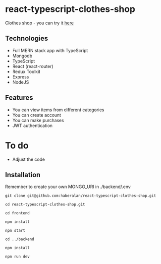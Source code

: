 # react-typescript-clothes-shop

Clothes shop - you can try it [here](https://haber-clothes-shop.netlify.app/)

## Technologies

- Full MERN stack app with TypeScript
- Mongodb
- TypeScript
- React (react-router)
- Redux Toolkit
- Express
- NodeJS

## Features

- You can view items from different categories
- You can create account
- You can make purchases
- JWT authentication

# To do

- Adjust the code

## Installation

Remember to create your own MONGO_URI in ./backend/.env

```
git clone git@github.com:haberalan/react-typescript-clothes-shop.git
```
```
cd react-typescript-clothes-shop.git
```
```
cd frontend
```
```
npm install
```
```
npm start
```
```
cd ../backend
```
```
npm install
```
```
npm run dev
```
